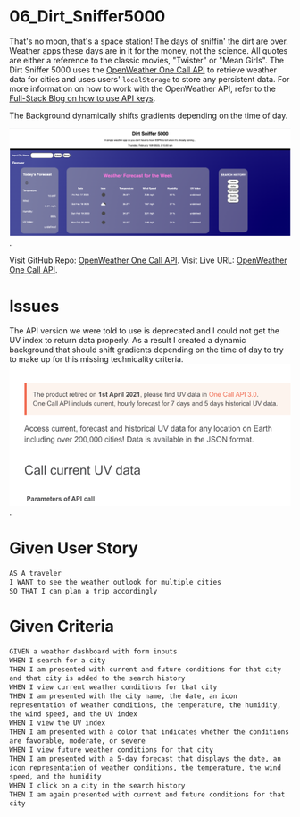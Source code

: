 # 06_Dirt_Sniffer5000
That's no moon, that's a space station! The days of sniffin' the dirt are over. Weather apps these days are in it for the money, not the science. All quotes are either a reference to the classic movies, "Twister" or "Mean Girls".
The Dirt Sniffer 5000 uses the [OpenWeather One Call API](https://openweathermap.org/api/one-call-api) to retrieve weather data for cities and uses users' `localStorage` to store any persistent data. For more information on how to work with the OpenWeather API, refer to the [Full-Stack Blog on how to use API keys](https://coding-boot-camp.github.io/full-stack/apis/how-to-use-api-keys).

The Background dynamically shifts gradients depending on the time of day. 

![The webpage includes an input field to insert a city name, and three containers with today's weather, the following four days weather forecast, and users search history.](./assets/images/Screen%20Shot%202023-02-16%20at%202.15.01%20AM.png).

Visit GitHub Repo:
[OpenWeather One Call API](https://github.com/nigelarue/06_Dirt_Sniffer5000).
Visit Live URL:
[OpenWeather One Call API](https://openweathermap.org/api/one-call-api).
# Issues

The API version we were told to use is deprecated and I could not get the UV index to return data properly. As a result I created a dynamic background that should shift gradients depending on the time of day to try to make up for this missing technicality criteria. 
![The webpage includes an input field to insert a city name, and three containers with today's weather, the following four days weather forecast, and users search history.](./assets/images/Screen%20Shot%202023-02-16%20at%202.24.40%20AM.png).

# Given User Story 

```
AS A traveler
I WANT to see the weather outlook for multiple cities
SO THAT I can plan a trip accordingly
```

# Given Criteria

```
GIVEN a weather dashboard with form inputs
WHEN I search for a city
THEN I am presented with current and future conditions for that city and that city is added to the search history
WHEN I view current weather conditions for that city
THEN I am presented with the city name, the date, an icon representation of weather conditions, the temperature, the humidity, the wind speed, and the UV index
WHEN I view the UV index
THEN I am presented with a color that indicates whether the conditions are favorable, moderate, or severe
WHEN I view future weather conditions for that city
THEN I am presented with a 5-day forecast that displays the date, an icon representation of weather conditions, the temperature, the wind speed, and the humidity
WHEN I click on a city in the search history
THEN I am again presented with current and future conditions for that city
```